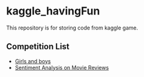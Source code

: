 # kaggle_havingFun
This repository is for storing code from kaggle game.

## Competition List

- [Girls and boys](https://www.kaggle.com/c/girls-and-boys)
- [Sentiment Analysis on Movie Reviews](https://www.kaggle.com/c/sentiment-analysis-on-movie-reviews)
